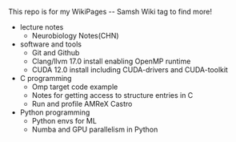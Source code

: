 This repo is for my WikiPages -- Samsh Wiki tag to find more!  
- lecture notes
  - Neurobiology Notes(CHN)
- software and tools
  - Git and Github  
  - Clang/llvm 17.0 install enabling OpenMP runtime
  - CUDA 12.0 install including CUDA-drivers and CUDA-toolkit
- C programming
  - Omp target code example
  - Notes for getting access to structure entries in C
  - Run and profile AMReX Castro
- Python programming
  - Python envs for ML
  - Numba and GPU parallelism in Python
